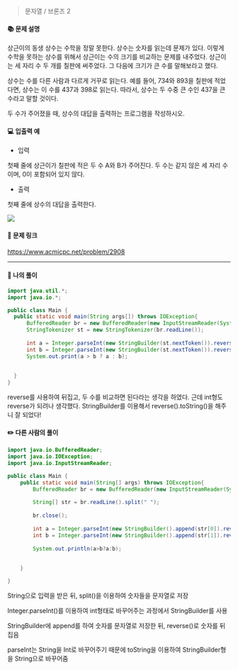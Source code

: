 > 문자열 / 브론즈 2

#### 📚 문제 설명
상근이의 동생 상수는 수학을 정말 못한다. 상수는 숫자를 읽는데 문제가 있다. 이렇게 수학을 못하는 상수를 위해서 상근이는 수의 크기를 비교하는 문제를 내주었다. 상근이는 세 자리 수 두 개를 칠판에 써주었다. 그 다음에 크기가 큰 수를 말해보라고 했다.

상수는 수를 다른 사람과 다르게 거꾸로 읽는다. 예를 들어, 734와 893을 칠판에 적었다면, 상수는 이 수를 437과 398로 읽는다. 따라서, 상수는 두 수중 큰 수인 437을 큰 수라고 말할 것이다.

두 수가 주어졌을 때, 상수의 대답을 출력하는 프로그램을 작성하시오.


#### 💻 입출력 예

- 입력

첫째 줄에 상근이가 칠판에 적은 두 수 A와 B가 주어진다. 두 수는 같지 않은 세 자리 수이며, 0이 포함되어 있지 않다.

- 출력

첫째 줄에 상수의 대답을 출력한다.

![](https://velog.velcdn.com/images/uunew/post/eb409b7b-8262-429a-829d-3c2b7aebe938/image.png)



#### 🔗 문제 링크
https://www.acmicpc.net/problem/2908

---

#### 📝 나의 풀이
``` java
import java.util.*;
import java.io.*;

public class Main {
  public static void main(String args[]) throws IOException{
      BufferedReader br = new BufferedReader(new InputStreamReader(System.in));
      StringTokenizer st = new StringTokenizer(br.readLine());
      
      int a = Integer.parseInt(new StringBuilder(st.nextToken()).reverse().toString());
      int b = Integer.parseInt(new StringBuilder(st.nextToken()).reverse().toString());
      System.out.print(a > b ? a : b);
      
      
  }
}
```
reverse를 사용하여 뒤집고, 두 수를 비교하면 된다라는 생각을 하였다.
근데 int형도 reverse가 되려나 생각했다. StringBuilder를 이용해서 reverse().toString()을 해주니 잘 되었다!


#### ✏️ 다른 사람의 풀이
``` java
import java.io.BufferedReader;
import java.io.IOException;
import java.io.InputStreamReader;

public class Main {
	public static void main(String[] args) throws IOException{
		BufferedReader br = new BufferedReader(new InputStreamReader(System.in));
		
		String[] str = br.readLine().split(" ");
		
		br.close();
		
		int a = Integer.parseInt(new StringBuilder().append(str[0]).reverse().toString());
		int b = Integer.parseInt(new StringBuilder().append(str[1]).reverse().toString());
		
		System.out.println(a>b?a:b);
		
		
	}

}
```
String으로 입력을 받은 뒤, split()을 이용하여 숫자들을 문자열로 저장

Integer.parseInt()를 이용하여 int형태로 바꾸어주는 과정에서 StringBuilder를 사용

StringBuilder에 append를 하여 숫자를 문자열로 저장한 뒤, reverse()로 숫자를 뒤집음

parseInt는 String을 Int로 바꾸어주기 때문에 toString을 이용하여 StringBuilder형을 String으로 바꾸어줌